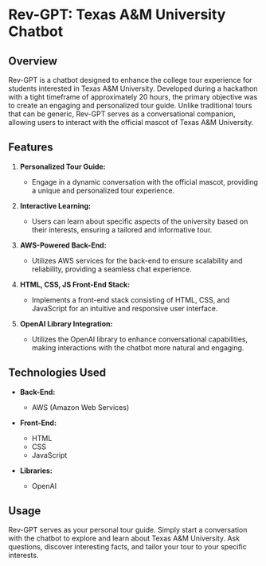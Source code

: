 # Rev-GPT: Texas A&M University Chatbot

## Overview

Rev-GPT is a chatbot designed to enhance the college tour experience for students interested in Texas A&M University. Developed during a hackathon with a tight timeframe of approximately 20 hours, the primary objective was to create an engaging and personalized tour guide. Unlike traditional tours that can be generic, Rev-GPT serves as a conversational companion, allowing users to interact with the official mascot of Texas A&M University.

## Features

1. **Personalized Tour Guide:**
   - Engage in a dynamic conversation with the official mascot, providing a unique and personalized tour experience.

2. **Interactive Learning:**
   - Users can learn about specific aspects of the university based on their interests, ensuring a tailored and informative tour.

3. **AWS-Powered Back-End:**
   - Utilizes AWS services for the back-end to ensure scalability and reliability, providing a seamless chat experience.

4. **HTML, CSS, JS Front-End Stack:**
   - Implements a front-end stack consisting of HTML, CSS, and JavaScript for an intuitive and responsive user interface.

5. **OpenAI Library Integration:**
   - Utilizes the OpenAI library to enhance conversational capabilities, making interactions with the chatbot more natural and engaging.

## Technologies Used

- **Back-End:**
  - AWS (Amazon Web Services)

- **Front-End:**
  - HTML
  - CSS
  - JavaScript

- **Libraries:**
  - OpenAI

## Usage

Rev-GPT serves as your personal tour guide. Simply start a conversation with the chatbot to explore and learn about Texas A&M University. Ask questions, discover interesting facts, and tailor your tour to your specific interests.

